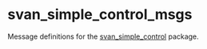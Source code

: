 # svan_simple_control_msgs

Message definitions for the [svan_simple_control](https://github.com/kry0sc0pic/svan_simple_control) package.